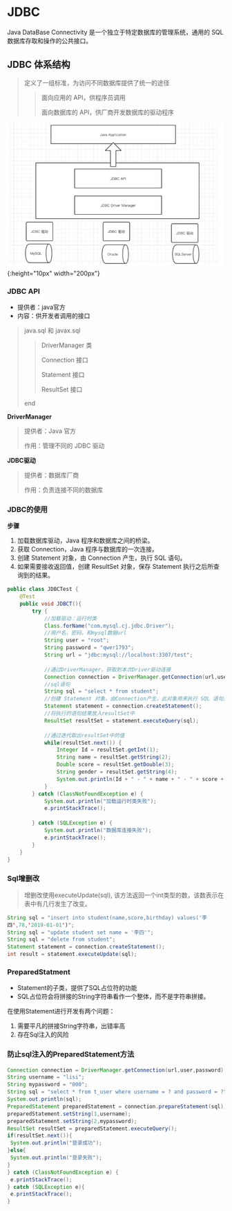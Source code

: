 # JDBC

Java DataBase Connectivity 是⼀个独⽴于特定数据库的管理系统，通⽤的 SQL 数据库存取和操作的公共接⼝。

## JDBC 体系结构

> 定义了⼀组标准，为访问不同数据库提供了统⼀的途径
>
> > ⾯向应⽤的 API，供程序员调⽤
> >
> > ⾯向数据库的 API，供⼚商开发数据库的驱动程序

![JDBC原理](https://raw.githubusercontent.com/hejiahao298/Myimg/master/2.png){:height="10px" width="200px"}

### JDBC API

- 提供者：java官方
- 内容：供开发者调用的接口

> java.sql 和 javax.sql
>
> > DriverManager 类 
> >
> > Connection 接⼝ 
> >
> > Statement 接⼝
> >
> >  ResultSet 接⼝
>
> end



**DriverManager**

> 提供者：Java 官⽅  
>
> 作⽤：管理不同的 JDBC 驱动



**JDBC驱动**

> 提供者：数据库⼚商 
>
> 作⽤：负责连接不同的数据库



### JDBC的使用

**步骤**

1. 加载数据库驱动，Java 程序和数据库之间的桥梁。
2. 获取 Connection，Java 程序与数据库的⼀次连接。
3. 创建 Statement 对象，由 Connection 产⽣，执⾏ SQL 语句。
4. 如果需要接收返回值，创建 ResultSet 对象，保存 Statement 执⾏之后所查询到的结果。

```java
public class JDBCTest {
    @Test
    public void JDBCT(){
        try {
            //加载驱动：运行时类
            Class.forName("com.mysql.cj.jdbc.Driver");
            //用户名，密码，和mysql数据url
            String user = "root";
            String password = "qwer1793";
            String url = "jdbc:mysql://localhost:3307/test";
            
            //通过DriverManager，获取到本次Driver驱动连接
            Connection connection = DriverManager.getConnection(url,user,password);
            //sql语句
            String sql = "select * from student";
            //创建 Statement 对象，由Connection产⽣，此对象用来执⾏ SQL 语句。
            Statement statement = connection.createStatement();
            //将执行的语句结果放入resultSet中
            ResultSet resultSet = statement.executeQuery(sql);
            
            //通过迭代取出resultSet中的值
            while(resultSet.next()) {
                Integer Id = resultSet.getInt(1);
                String name = resultSet.getString(2);
                Double score = resultSet.getDouble(3);
                String gender = resultSet.getString(4);
                System.out.println(Id + " - " + name + " - " + score + " - " + gender);
            }
        } catch (ClassNotFoundException e) {
            System.out.println("加载运行时类失败");
            e.printStackTrace();

        } catch (SQLException e) {
            System.out.println("数据库连接失败");
            e.printStackTrace();
        }
    }
}
```



### Sql增删改

> 增删改使用executeUpdate(sql), 该方法返回一个int类型的数，该数表示在表中有几行发生了改变。

```java
String sql = "insert into student(name,score,birthday) values('李
四',78,'2019-01-01')";
String sql = "update student set name = '李四'";
String sql = "delete from student";
Statement statement = connection.createStatement();
int result = statement.executeUpdate(sql);
```





### PreparedStatment

- Statement的子类，提供了SQL占位符的功能
- SQL占位符会将拼接的String字符串看作一个整体，而不是字符串拼接。

在使用Statement进⾏开发有两个问题：

1. 需要平凡的拼接String字符串，出错率高
2. 存在Sql注入的风险

### 防止sql注入的PreparedStatement方法

```java
Connection connection = DriverManager.getConnection(url,user,password);
String username = "lisi";
String mypassword = "000";
String sql = "select * from t_user where username = ? and password = ?";
System.out.println(sql);
PreparedStatement preparedStatement = connection.prepareStatement(sql);
preparedStatement.setString(1,username);
preparedStatement.setString(2,mypassword);
ResultSet resultSet = preparedStatement.executeQuery();
if(resultSet.next()){
 System.out.println("登录成功");
}else{
 System.out.println("登录失败");
}
} catch (ClassNotFoundException e) {
 e.printStackTrace();
} catch (SQLException e){
 e.printStackTrace();
}
```

